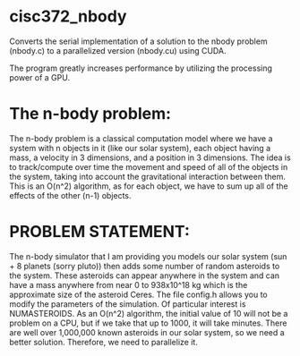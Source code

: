 # cisc372_nbody
Converts the serial implementation of a solution to the nbody problem (nbody.c) to a parallelized version (nbody.cu) using CUDA.

The program greatly increases performance by utilizing the processing power of a GPU.

# The n-body problem:
The n-body problem is a classical computation model where we have a system with n objects in it (like our solar system), each object having a mass, a velocity in 3 dimensions, and a position in 3 dimensions.  The idea is to track/compute over time the movement and speed of all of the objects in the system, taking into account the gravitational interaction between them.  This is an O(n^2) algorithm, as for each object, we have to sum up all of the effects of the other (n-1) objects.

# PROBLEM STATEMENT:
The n-body simulator that I am providing you models our solar system (sun + 8 planets (sorry pluto)) then adds some number of random asteroids to the system.  These asteroids can appear anywhere in the system and can have a mass anywhere from near 0 to 938x10^18 kg which is the approximate size of the asteroid Ceres.  The file config.h allows you to modify the parameters of the simulation. Of particular interest is NUMASTEROIDS.  As an O(n^2) algorithm, the initial value of 10 will not be a problem on a CPU, but if we take that up to 1000, it will take minutes.  There are well over 1,000,000 known asteroids in our solar system, so we need a better solution. Therefore, we need to parallelize it.

